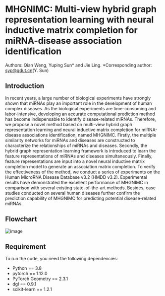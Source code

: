 # MHGNIMC: Multi-view hybrid graph representation learning with neural inductive matrix completion for miRNA-disease association identification
Authors: Qian Weng, Yuping Sun* and Jie Ling.
*Corresponding author: syp@gdut.cn(Y. Sun)

## Introduction
In recent years, a large number of biological experiments have strongly shown that miRNAs play an important role in the development of human complex diseases. As the biological experiments are time-consuming and labor-intensive, developing an accurate computational prediction method has become indispensable to identify disease-related miRNAs. Therefore, we propose a novel method based on multi-view hybrid graph representation learning and neural inductive matrix completion for miRNA-disease associations identification, named MHGNIMC. Firstly, the multiple similarity networks for miRNAs and diseases are constructed to characterize the relationships of miRNAs and diseases. Secondly, the hybrid graph representation learning framework is introduced to learn the feature representations of miRNAs and diseases simultaneously. Finally, feature representations are input into a novel neural inductive matrix completion model to generate an association matrix completion. To verify the effectiveness of the method, we conduct a series of experiments on the Human MicroRNA Disease Database v3.2 (HMDD v3.2). Experimental results have demonstrated the excellent performance of MHGNIMC in comparison with several existing state-of-the-art methods. Besides, case studies conducted on several human diseases further confirm the prediction capability of MHGNIMC for predicting potential disease-related miRNAs.

## Flowchart
![image](https://github.com/kennysyp/总框架图.png)

## Requirement
To run the code, you need the following dependencies:
* Python == 3.8
* pytorch == 1.12.0
* PyTorch Geometry == 2.3.1
* dgl == 0.9.1
* scikit-learn == 1.2.1
